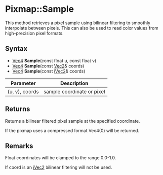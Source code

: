 # Pixmap::Sample

This method retrieves a pixel sample using bilinear filtering to smoothly interpolate between pixels. This can also be used to read color values from high-precision pixel formats.

## Syntax

- [Vec4](Vec4.md) **Sample**(const float u, const float v)
- [Vec4](Vec4.md) **Sample**(const [Vec2](Vec2.md)& coords)
- [Vec4](Vec4.md) **Sample**(const [iVec2](iVec2.md)& coords)

| Parameter | Description |
|---|---|
| (u, v), coords | sample coordinate or pixel |

## Returns 

Returns a bilinear filtered pixel sample at the specified coordinate.

If the pixmap uses a compressed format Vec4(0) will be returned.

## Remarks

Float coordinates will be clamped to the range 0.0-1.0.

If coord is an [iVec2](iVec2.md) bilinear filtering will not be used.
